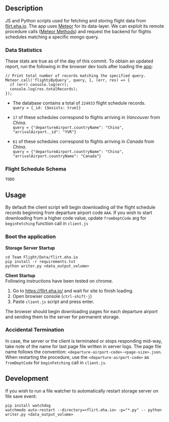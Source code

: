 ## Description

JS and Python scripts used for fetching and storing flight data from [flirt.eha.io](https://flirt.eha.io/). The app uses [Meteor](https://www.meteor.com/) for its data-layer. We can exploit its remote procedure calls ([Meteor Methods](https://guide.meteor.com/methods.html)) and request the backend for flights schedules matching a specific mongo query.

### Data Statistics

These stats are true as of the day of this commit. To obtain an updated report, run the following in the browser dev tools after loading the [app](https://flirt.eha.io/):

```console
// Print total number of records matching the specified query.
Meteor.call('flightsByQuery', query, 1, (err, res) => {
  if (err) console.log(err);
  console.log(res.totalRecords);
});
```

- The database contains a total of `224933` flight schedule records.  
  `query = {_id: {$exists: true}}`

- `17` of these schedules correspond to flights arriving in *Vancouver* from *China*.  
  `query = {"departureAirport.countryName": "China", "arrivalAirport._id": "YVR"}`
- `61` of these schedules correspond to flights arriving in *Canada* from *China*.  
  `query = {"departureAirport.countryName": "China", "arrivalAirport.countryName": "Canada"}`

### Flight Schedule Schema

```console
TODO
```

## Usage

By default the client script will begin downloading _all_ the flight schedule records beginning from departure airport code `AAA`. If you wish to start downloading from a higher code value, update `fromDeptCode` arg for `beginFetching` function call in `client.js`

### Boot the application

**Storage Server Startup**  

```console
cd Team Flight/Data/flirt.eha.io
pip install -r requirements.txt
python writer.py <data_output_volume>
```

**Client Startup**  
Following instructions have been tested on chrome.

1. Go to <https://flirt.eha.io/> and wait for site to finish loading.
2. Open browser console (`ctrl-shift-j`)
3. Paste `client.js` script and press enter.

The browser should begin downloading pages for each departure airport and sending them to the server for permanent storage.

### Accidental Termination

In case, the server or the client is terminated or stops responding mid-way, take note of the name for last page file written in server logs. The page file name follows the convention: `<departure-airport-code>-<page-size>.json`. When restarting the procedure, use the `<departure-airport-code>` as `fromDeptCode` for `beginFetching` call in `client.js`.

## Development

If you wish to run a file watcher to automatically restart storage server on file save event:

```console
pip install watchdog
watchmedo auto-restart --directory=<flirt.eha.io> -p="*.py" -- python writer.py <data_output_volume>
```
